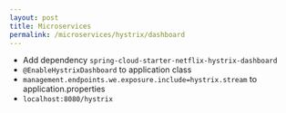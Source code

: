 ```yaml
---
layout: post
title: Microservices
permalink: /microservices/hystrix/dashboard
---
```


- Add dependency `spring-cloud-starter-netflix-hystrix-dashboard`
- `@EnableHystrixDashboard` to application class
- `management.endpoints.we.exposure.include=hystrix.stream` to application.properties
- `localhost:8080/hystrix`
